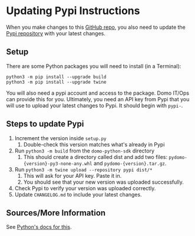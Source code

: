 # Updating Pypi Instructions

When you make changes to this [GitHub repo](https://github.com/domoinc/domo-python-sdk), you also need to update the [Pypi repository](https://pypi.org/project/pydomo/) with your latest changes.

## Setup

There are some Python packages you will need to install (in a Terminal):

```
python3 -m pip install --upgrade build 
python3 -m pip install --upgrade twine 
```

You will also need a pypi account and access to the package. Domo IT/Ops can provide this for you. Ultimately, you need an API key from Pypi that you will use to upload your latest changes to Pypi. It should begin with `pypi-`.

## Steps to update Pypi

1. Increment the version inside `setup.py`
    1. Double-check this version matches what's already in Pypi
2. Run `python3 -m build` from the `domo-python-sdk` directory
    1. This should create a directory called dist and add two files: `pydomo-{version}-py3-none-any.whl` and `pydomo-{version}.tar.gz`.
3. Run `python3 -m twine upload --repository pypi dist/*`
    1. This will ask for your API key. Paste it in.
    2. You should see that your new version was uploaded successfully.
4. Check Pypi to verify your version was uploaded correctly.
5. Update `CHANGELOG.md` to include your latest changes.

## Sources/More Information

See [Python's docs for this](https://packaging.python.org/en/latest/tutorials/packaging-projects/).

